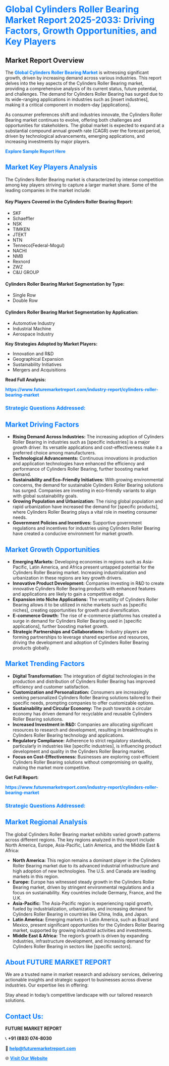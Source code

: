 <h1 style="color: #007BFF;">Global Cylinders Roller Bearing Market Report 2025-2033: Driving Factors, Growth Opportunities, and Key Players</h1>

<section id="overview">
<h2>Market Report Overview</h2>
<p>The <a href="https://www.futuremarketreport.com/industry-report/cylinders-roller-bearing-market" style="color: #007BFF; text-decoration: none;"><strong>Global Cylinders Roller Bearing Market</strong></a> is witnessing significant growth, driven by increasing demand across various industries. This report delves into the key aspects of the Cylinders Roller Bearing market, providing a comprehensive analysis of its current status, future potential, and challenges. The demand for Cylinders Roller Bearing has surged due to its wide-ranging applications in industries such as [insert industries], making it a critical component in modern-day [applications].</p>
<p>As consumer preferences shift and industries innovate, the Cylinders Roller Bearing market continues to evolve, offering both challenges and opportunities for stakeholders. The global market is expected to expand at a substantial compound annual growth rate (CAGR) over the forecast period, driven by technological advancements, emerging applications, and increasing investments by major players.</p>
</section>

<section id="overview">
<p><a href="https://www.futuremarketreport.com/request-sample/reportId=42157" style="color: #007BFF; text-decoration: none;"><strong>Explore Sample Report Here</strong></a></p>
</section>

<section id="key-players">
<h2 style="color: #007BFF;">Market Key Players Analysis</h2>
<p>The Cylinders Roller Bearing market is characterized by intense competition among key players striving to capture a larger market share. Some of the leading companies in the market include:</p>
<h4>Key Players Covered in the Cylinders Roller Bearing Report:</h4>
<ul><li>SKF</li><li>Schaeffler</li><li>NSK</li><li>TIMKEN</li><li>JTEKT</li><li>NTN</li><li>Tenneco(Federal-Mogul)</li><li>NACHI</li><li>NMB</li><li>Rexnord</li><li>ZWZ</li><li>C&amp;U GROUP</li></ul>
<h4>Cylinders Roller Bearing Market Segmentation by Type:</h4>
<ul><li>Single Row</li><li>Double Row</li></ul>

<h4>Cylinders Roller Bearing Market Segmentation by Application:</h4>
<ul><li>Automotive Industry</li><li>Industrial Machine</li><li>Aerospace Industry</li></ul>
<p><strong>Key Strategies Adopted by Market Players:</strong></p>
<ul>
<li>Innovation and R&D</li>
<li>Geographical Expansion</li>
<li>Sustainability Initiatives</li>
<li>Mergers and Acquisitions</li>
</ul>
</section>

<section>
<p><strong>Read Full Analysis: </strong></p><a href="https://www.futuremarketreport.com/industry-report/cylinders-roller-bearing-market" style="color: #007BFF; text-decoration: none;"><strong>https://www.futuremarketreport.com/industry-report/cylinders-roller-bearing-market</strong></a>
<h3 style="color: #007BFF;">Strategic Questions Addressed:</h3>
</section>

<section id="driving-factors">
<h2 style="color: #007BFF;">Market Driving Factors</h2>
<ul>
<li><strong>Rising Demand Across Industries:</strong> The increasing adoption of Cylinders Roller Bearing in industries such as [specific industries] is a major growth driver. Its versatile applications and cost-effectiveness make it a preferred choice among manufacturers.</li>
<li><strong>Technological Advancements:</strong> Continuous innovations in production and application technologies have enhanced the efficiency and performance of Cylinders Roller Bearing, further boosting market demand.</li>
<li><strong>Sustainability and Eco-Friendly Initiatives:</strong> With growing environmental concerns, the demand for sustainable Cylinders Roller Bearing solutions has surged. Companies are investing in eco-friendly variants to align with global sustainability goals.</li>
<li><strong>Growing Population and Urbanization:</strong> The rising global population and rapid urbanization have increased the demand for [specific products], where Cylinders Roller Bearing plays a vital role in meeting consumer needs.</li>
<li><strong>Government Policies and Incentives:</strong> Supportive government regulations and incentives for industries using Cylinders Roller Bearing have created a conducive environment for market growth.</li>
</ul>
</section>

<section id="growth-opportunities">
<h2 style="color: #007BFF;">Market Growth Opportunities</h2>
<ul>
<li><strong>Emerging Markets:</strong> Developing economies in regions such as Asia-Pacific, Latin America, and Africa present untapped potential for the Cylinders Roller Bearing market. Increasing industrialization and urbanization in these regions are key growth drivers.</li>
<li><strong>Innovative Product Development:</strong> Companies investing in R&D to create innovative Cylinders Roller Bearing products with enhanced features and applications are likely to gain a competitive edge.</li>
<li><strong>Expansion into Niche Applications:</strong> The versatility of Cylinders Roller Bearing allows it to be utilized in niche markets such as [specific niches], creating opportunities for growth and diversification.</li>
<li><strong>E-commerce Growth:</strong> The rise of e-commerce platforms has created a surge in demand for Cylinders Roller Bearing used in [specific applications], further boosting market growth.</li>
<li><strong>Strategic Partnerships and Collaborations:</strong> Industry players are forming partnerships to leverage shared expertise and resources, driving the development and adoption of Cylinders Roller Bearing products globally.</li>
</ul>
</section>

<section id="trending-factors">
<h2 style="color: #007BFF;">Market Trending Factors</h2>
<ul>
<li><strong>Digital Transformation:</strong> The integration of digital technologies in the production and distribution of Cylinders Roller Bearing has improved efficiency and customer satisfaction.</li>
<li><strong>Customization and Personalization:</strong> Consumers are increasingly seeking personalized Cylinders Roller Bearing solutions tailored to their specific needs, prompting companies to offer customizable options.</li>
<li><strong>Sustainability and Circular Economy:</strong> The push towards a circular economy has driven demand for recyclable and reusable Cylinders Roller Bearing solutions.</li>
<li><strong>Increased Investment in R&D:</strong> Companies are allocating significant resources to research and development, resulting in breakthroughs in Cylinders Roller Bearing technology and applications.</li>
<li><strong>Regulatory Compliance:</strong> Adherence to strict regulatory standards, particularly in industries like [specific industries], is influencing product development and quality in the Cylinders Roller Bearing market.</li>
<li><strong>Focus on Cost-Effectiveness:</strong> Businesses are exploring cost-efficient Cylinders Roller Bearing solutions without compromising on quality, making the market more competitive.</li>
</ul>
</section>

<section>
<p><strong>Get Full Report: </strong></p><a href="https://www.futuremarketreport.com/industry-report/cylinders-roller-bearing-market" style="color: #007BFF; text-decoration: none;"><strong>https://www.futuremarketreport.com/industry-report/cylinders-roller-bearing-market</strong></a>
<h3 style="color: #007BFF;">Strategic Questions Addressed:</h3>
</section>


<section id="regional-analysis">
<h2 style="color: #007BFF;">Market Regional Analysis</h2>
<p>The global Cylinders Roller Bearing market exhibits varied growth patterns across different regions. The key regions analyzed in this report include North America, Europe, Asia-Pacific, Latin America, and the Middle East & Africa:</p>
<ul>
<li><strong>North America:</strong> This region remains a dominant player in the Cylinders Roller Bearing market due to its advanced industrial infrastructure and high adoption of new technologies. The U.S. and Canada are leading markets in this region.</li>
<li><strong>Europe:</strong> Europe has witnessed steady growth in the Cylinders Roller Bearing market, driven by stringent environmental regulations and a focus on sustainability. Key countries include Germany, France, and the U.K.</li>
<li><strong>Asia-Pacific:</strong> The Asia-Pacific region is experiencing rapid growth, fueled by industrialization, urbanization, and increasing demand for Cylinders Roller Bearing in countries like China, India, and Japan.</li>
<li><strong>Latin America:</strong> Emerging markets in Latin America, such as Brazil and Mexico, present significant opportunities for the Cylinders Roller Bearing market, supported by growing industrial activities and investments.</li>
<li><strong>Middle East & Africa:</strong> The region’s growth is driven by expanding industries, infrastructure development, and increasing demand for Cylinders Roller Bearing in sectors like [specific sectors].</li>
</ul>
</section>

<footer>
<h2 style="color: #007BFF;">About FUTURE MARKET REPORT</h2>
<p>We are a trusted name in market research and advisory services, delivering actionable insights and strategic support to businesses across diverse industries. Our expertise lies in offering:</p>

<p>Stay ahead in today’s competitive landscape with our tailored research solutions.</p>

<h2 style="color: #007BFF;">Contact Us:</h2>
<p><strong>FUTURE MARKET REPORT</strong></p>
<p>📞 <strong>+91 (883) 074-8030</strong></p>
<p>📧 <strong><a href="mailto:help@futuremarketreport.com" style="color: #007BFF;">help@futuremarketreport.com</a></strong></p>
<p>🌐 <strong><a href="https://www.futuremarketreport.com/" style="color: #007BFF;">Visit Our Website</a></strong></p>
</footer>